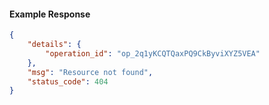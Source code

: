 <!-- Code generated for API Clients. DO NOT EDIT. -->

#### Example Response

```json
{
	"details": {
		"operation_id": "op_2q1yKCQTQaxPQ9CkByviXYZ5VEA"
	},
	"msg": "Resource not found",
	"status_code": 404
}
```
